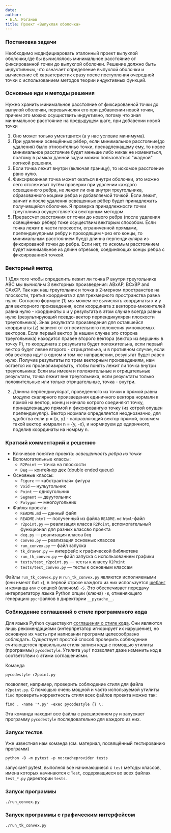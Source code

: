 ```yaml
---
date: 
author:
- Е.А. Роганов
title: Проект «Выпуклая оболочка»
---
```


### Постановка задачи

Необходимо модифициаровать эталонный проект выпуклой оболочки,где бы вычислялось
 минимальное расстояние от фиксированной точки до выпуклой оболочки. Решение
должно быть индуктивным, что означает определение выпуклой оболочки и
вычисление её характеристик сразу после поступления очередной точки с
использованием методов теории индуктивных функций.

### Основные иди и методы решения

Нужно хранить минимальное расстояние от фиксированной точки до выпулой оболочки,
перевычисляя его при добавлении новой точки, причем это можно осущиствить индуктивно,
потому что зная минимальное расстояние на предыдущем шаге, при добавении новой точки
1) Оно может только ументшится (а у нас условие минимума).
2) При удалении освещённых рёбер, если минимальное расстояние(до удаления) было 
относителньо точки, пренадлежащему ему, то новое минимальное расстояние будет 
меньше либо никак не измениться, поэтому в рамках данной задчи можно пользоваться 
"жадной" логикой решения.
3) Если точка лежит внутри (включая границу), то искомое расстоение рвно  нулю. 
4) Фиксирвоанная точка может окаться внутри оболочки, это можно лего отслеживат 
путём проверки при удалении каждого освещенного ребра, не лежит ли она внутри
треугольника, образованного коцами ребра и добавляемой точкой. 
Если лежит, занчит и после удаления освещенных рёбер будет принадлежать
получивщейся оболочке. Я проверка принадлежности точки треуголника осуществляется
векторным методом.
5) Прерассчет расстояния от точки до нового ребра (после удаления освещённых рёбер)
тоже осуществим векторым способом. Если точка лежит в части плоскости, ограниченной 
прямыми, препендикулрным ребру и проходящим чрез его концы, то минимальным расстоянием 
буедт длинна перпендикуляра из фиксированой точки до  ребра. Если нет, то искомым 
расстоянием будет минимальное из длинн отрезков, соединяющих концы ребра с фиксированной
точкой.  

### Векторный метод

1 )Для того чтобы определить лежит ли точка P внутри треугольника ABC мы вычислим 
3 векторных произведения: ABxAP, BCxBP and CAxCP. Так как наш треугольник и точка 
в 2-мерном пространстве на плоскости, третья координата z для трехмерного 
пространства равна нулю. Согласно формуле [1] мы можем не вычислять координаты x и y 
для векторного произведения, если координата z векторов-множителей 
равна нулю - координаты x и y результата в этом случае всегда равны нулю 
(результирующий псевдо-вектор перпендикулярен плоскости треугольника). 
Знак результата произведения для оставшейся координаты (z) зависит от 
относительного положения умножаемых векторов. Если первый вектор 
(в нашем случае это сторона треугольника) находится правее второго вектора
(вектор из вершины в точку P), то координата z результата будет положительна,
если первый вектор будет левее второго - отрицательна, и в противном случае, 
если оба вектора идут в одном и том же направлении, результат будет равен нулю.
Получив результаты по трем векторным произведениям, нам остается их проанализировать, 
чтобы понять лежит ли точка внутри треугольника:
Если мы имеем и положительные и отрицательные результаты, точка лежит вне треугольника, 
если результаты только положительные или только отрицательные, точка - внутри.

2) Длинна перпендикулярат, проведенного из точки к прямой равна модулю скалярного 
произведения единичного вектора нормали к прмой на вектор, конец и начало котрого 
соединяют точку, принадлежащую прямой и фиксировангую точку (из котрой опущен
препендикуляр). Вектор нормали определяется неоднозначно, для удобства 
если p = {x, y}  - направляющий вектор прямой, возьмем
такой вектор номрали n = {y, -x}, и нормируем до едиричного, поделив координаты 
на номрму n.


### Краткий комментарий к решению

- Ключевое понятие проекта: *освещённость ребра из точки* 
- Вспомогательные классы:
    - `R2Point` — точка на плоскости
    - `Deq` — контейнер дек (double ended queue)
- Основные классы:
    - `Figure` — «абстрактная» фигура
    - `Void` — нульугольник
    - `Point` — одноугольник
    - `Segment` — двуугольник
    - `Polygon` — многоугольник
- Файлы проекта:
    - `README.md` — данный файл
    - `README.html` — полученный из файла `README.md` `html`-файл
    - `r2point.py` — реализация класса `R2Point`, вспомогательный функционал
    для разных классво проекта
    - `deq.py` —  реализация класса `Deq`
    - `convex.py` — реализация основных классов
    - `run_convex.py` — файл запуска
    - `tk_drawer.py` — интерфейс к графической библиотеке
    - `run_tk_convex.py` — файл запуска с использованием графики
    - `tests/test_r2point.py` — тесты к классу `R2Point`
    - `tests/test_convex.py` — тесты к основным классам

Файлы `run_tk_convex.py` и `run_tk_convex.py` являются исполняемыми (они имеют
бит `x`), в первой строке каждого из них используется [шебанг](https://ru.wikipedia.org/wiki/%D0%A8%D0%B5%D0%B1%D0%B0%D0%BD%D0%B3_(Unix)) и команда `env` с
опцией (ключом) `-S`. Это обеспечивает передачу интерпретатору языка Python
опции (ключа) `-B`, отменяющего генерацию `pyc`-файлов в директории
`__pycache__`.


### Соблюдение соглашений о стиле программного кода

Для языка Python существуют [соглашения о стиле
кода](https://www.python.org/dev/peps/pep-0008/). Они являются лишь
рекомендациями (интерпретатор игнорирует их нарушение), но основную их
часть при написании программ целесообразно соблюдать. Существует простой
способ проверить соблюдение считающегося правильным
стиля записи кода с помощью утилиты (программы) `pycodestyle`. Утилита
`yapf` позволяет даже изменить код в соответствии с этими соглашениями.

Команда 

    pycodestyle r2point.py

позволяет, например, проверить соблюдение стиля для файла `r2point.py`.
С помощью очень мощной и часто используемой утилиты `find` проверить
корректность стиля всех файлов проекта можно так:

    find . -name '*.py' -exec pycodestyle {} \;

Эта команда находит все файлы с расширением `py` и запускает программу
`pycodestyle` последовательно для каждого из них.

### Запуск тестов

Уже известная нам команда (см. материал, посвящённый тестированию программ)

    python -B -m pytest -p no:cacheprovider tests

запускает pytest, выполняя все начинающиеся с `test` методы классов,
имена которых начинаются с `Test`, содержащиеся во всех файлах `test_*.py`
директории `tests`.

### Запуск программы

`./run_convex.py`

### Запуск программы с графическим интерфейсом

`./run_tk_convex.py`

